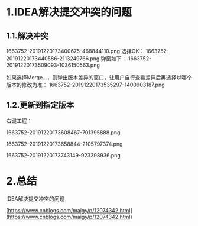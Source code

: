 # 1.IDEA解决提交冲突的问题
## 1.1.解决冲突
1663752-20191220173400675-468844110.png
选择OK：
1663752-20191220173440586-2113249766.png
弹窗如下：
1663752-20191220173509093-1036150563.png

如果选择Merge…，则弹出版本差异的窗口，让用户自行查看差异后再选择以哪个版本的修改为准：
1663752-20191220173535297-1400903187.png


















## 1.2.更新到指定版本
右键工程：

1663752-20191220173608467-701395888.png

1663752-20191220173658844-2105797374.png

1663752-20191220173743149-923398936.png


# 2.总结

IDEA解决提交冲突的问题

[https://www.cnblogs.com/maigy/p/12074342.html](https://www.cnblogs.com/maigy/p/12074342.html)

